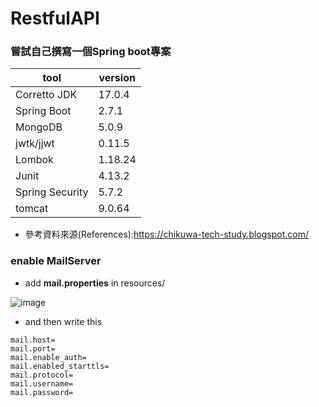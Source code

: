 # RestfulAPI

### 嘗試自己撰寫一個Spring boot專案

| tool            | version |
|-----------------|---------|
| Corretto JDK    | 17.0.4  |
| Spring Boot     | 2.7.1   |
| MongoDB         | 5.0.9   |
| jwtk/jjwt       | 0.11.5  |
| Lombok          | 1.18.24 |
| Junit           | 4.13.2  |
| Spring Security | 5.7.2   |
| tomcat          | 9.0.64  |

* 參考資料來源(References):https://chikuwa-tech-study.blogspot.com/

### enable MailServer
* add **mail.properties** in resources/

![image](https://user-images.githubusercontent.com/81425837/178107245-9bbd996b-734d-47b5-a71f-bcc5843de911.png)

* and then write this
````
mail.host=
mail.port=
mail.enable_auth=
mail.enabled_starttls=
mail.protocol=
mail.username=
mail.password=
````
